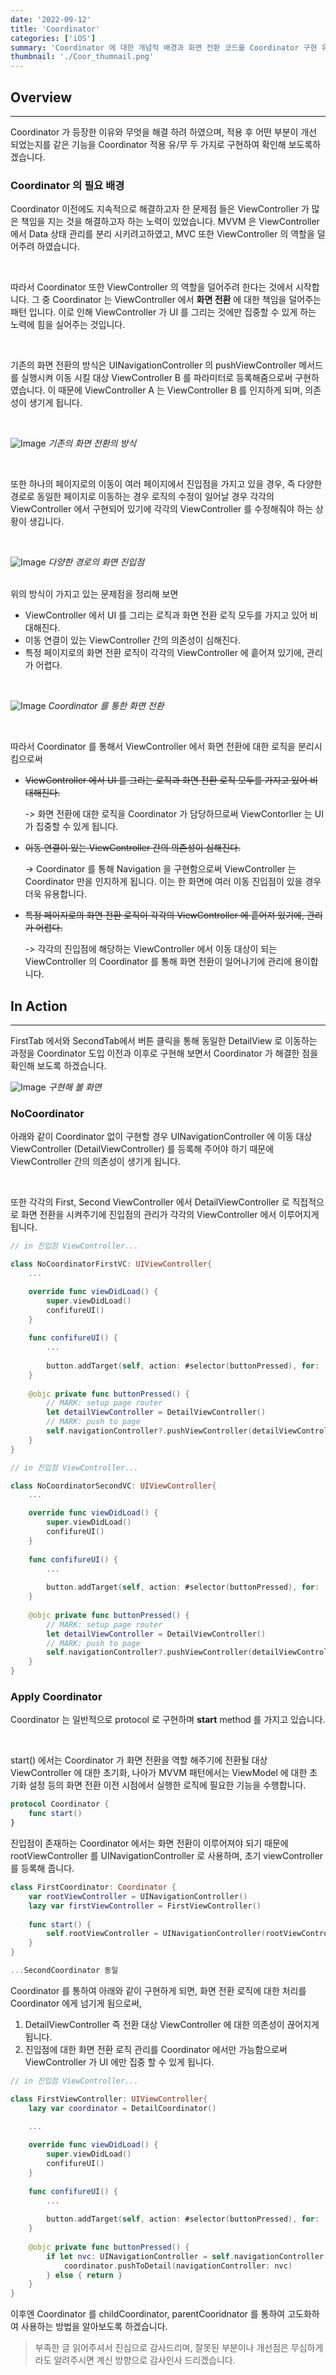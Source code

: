 ```yaml
---
date: '2022-09-12'
title: 'Coordinator'
categories: ['iOS']
summary: 'Coordinator 에 대한 개념적 배경과 화면 전환 코드를 Coordinator 구현 유무로 비교를 통한 이해'
thumbnail: './Coor_thumnail.png'
---
```


## Overview
---

Coordinator 가  등장한 이유와 무엇을 해결 하려 하였으며, 적용 후 어떤 부분이 개선 되었는지를 같은 기능을 Coordinator 적용 유/무 두 가지로 구현하여 확인해 보도록하겠습니다. 


### Coordinator 의 필요 배경 

Coordinator 이전에도 지속적으로 해결하고자 한 문제점 들은 ViewController 가 많은 책임을 지는 것을 해결하고자 하는 노력이 있었습니다. 
MVVM 은 ViewController 에서 Data 상태 관리를 분리 시키려고하였고, MVC 또한 ViewController 의 역할을 덜어주려 하였습니다. 

<br>

따라서 Coordinator 또한 ViewController 의 역할을 덜어주려 한다는 것에서 시작합니다. 
그 중 Coordinator 는 ViewController 에서 **화면 전환** 에 대한 책임을 덜어주는 패턴 입니다. 이로 인해 ViewController 가 UI 를 그리는 것에만 집중할 수 있게 하는 노력에 힘을 실어주는 것입니다.

<br>

기존의 화면 전환의 방식은 UINavigationController 의 pushViewController 메서드를 실행시켜 이동 시킬 대상 ViewController B 를 파라미터로 등록해줌으로써 구현하였습니다. 
이 때문에 ViewController A 는 ViewController B 를 인지하게 되며, 의존성이 생기게 됩니다. 

<br>

![Image](./assets/Coordinator_vc.png "image")
*기존의 화면 전환의 방식*

<br>

또한 하나의 페이지로의 이동이 여러 페이지에서 진입점을 가지고 있을 경우, 즉 다양한 경로로 동일한 페이지로 이동하는 경우 
로직의 수정이 일어날 경우 각각의 ViewController 에서 구현되어 있기에 각각의 ViewController 를 수정해줘야 하는 상황이 생깁니다. 

<br>

![Image](./assets/Coordinator_endpoint.png "image")
*다양한 경로의 화면 진입점*


<br/>
위의 방식이 가지고 있는 문제점을 정리해 보면
<br/>

* ViewController 에서 UI 를 그리는 로직과 화면 전환 로직 모두를 가지고 있어 비대해진다.
* 이동 연결이 있는 ViewController 간의 의존성이 심해진다. 
* 특정 페이지로의 화면 전환 로직이 각각의 ViewController 에 흩어져 있기에, 관리가 어렵다. 

<br>

![Image](./assets/Coordinator_vc_decouple.png)
*Coordinator 를 통한 화면 전환*

<br>

따라서 Coordinator 를 통해서 ViewController 에서 화면 전환에 대한 로직을 분리시킴으로써 
* ~~ViewController 에서 UI 를 그리는 로직과 화면 전환 로직 모두를 가지고 있어 비대해진다.~~
  
  -> 화면 전환에 대한 로직을 Coordinator 가 담당하므로써 ViewContorller 는 UI 가 집중할 수 있게 됩니다. 
  
* ~~이동 연결이 있는 ViewController 간의 의존성이 심해진다.~~
  
  -> Coordinator 를 통해 Navigation 을 구현함으로써 ViewController 는 Coordinator 만을 인지하게 됩니다. 이는 한 화면에 여러 이동 진입점이 있을 경우 더욱 유용합니다. 
  
* ~~특정 페이지로의 화면 전환 로직이 각각의 ViewController 에 흩어져 있기에, 관리가 어렵다.~~
 
  -> 각각의 진입점에 해당하는 ViewController 에서 이동 대상이 되는 ViewController 의 Coordinator 를 통해 화면 전환이 일어나기에 관리에 용이합니다. 



## In Action
---

FirstTab 에서와 SecondTab에서 버튼 클릭을 통해 동일한 DetailView 로 이동하는 과정을 Coordinator 도입 이전과 이후로 구현해 보면서 Coordinator 가 해결한 점을 확인해 보도록 하겠습니다. 

![Image](./assets/coor_simul.gif)
*구현해 볼 화면*

### NoCoordinator

아래와 같이 Coordinator 없이 구현할 경우 UINavigationController 에 이동 대상 ViewController (DetailViewController) 를 등록해 주어야 하기 때문에 ViewController 간의 의존성이 생기게 됩니다. 

<br>

또한 각각의 First, Second ViewController 에서 DetailViewController 로 직접적으로 화면 전환을 시켜주기에 진입점의 관리가 각각의 ViewController 에서 이루어지게 됩니다. 

```swift
// in 진입점 ViewController...

class NoCoordinatorFirstVC: UIViewController{
	...

    override func viewDidLoad() {
        super.viewDidLoad()
        confifureUI()
    }
    
    func confifureUI() {
		...
		
		button.addTarget(self, action: #selector(buttonPressed), for: .touchUpInside)
    }
    
    @objc private func buttonPressed() {
        // MARK: setup page router
        let detailViewController = DetailViewController()
        // MARK: push to page
        self.navigationController?.pushViewController(detailViewController, animated: true)
    }
}

```

```swift
// in 진입점 ViewController...

class NoCoordinatorSecondVC: UIViewController{
	...

    override func viewDidLoad() {
        super.viewDidLoad()
        confifureUI()
    }
    
    func confifureUI() {
		...
		
		button.addTarget(self, action: #selector(buttonPressed), for: .touchUpInside)
    }
    
    @objc private func buttonPressed() {
        // MARK: setup page router
        let detailViewController = DetailViewController()
        // MARK: push to page
        self.navigationController?.pushViewController(detailViewController, animated: true)
    }
}

```



### Apply Coordinator

Coordinator 는 일반적으로 protocol 로 구현하며 **start** method 를 가지고 있습니다.

<br>

start() 에서는 Coordinator 가 화면 전환을 역할 해주기에 전환될 대상 ViewController 에 대한 초기화, 나아가 MVVM 패턴에서는 ViewModel 에 대한 초기화 설정 등의 화면 전환 이전 시점에서 실행한 로직에 필요한 기능을 수행합니다. 

```swift
protocol Coordinator {
    func start()
}
```


진입점이 존재하는 Coordinator 에서는 화면 전환이 이루어져야 되기 때문에 rootViewController 를 UINavigationController 로 사용하며, 초기 viewController 를 등록해 줍니다. 

```swift
class FirstCoordinator: Coordinator {
    var rootViewController = UINavigationController()
    lazy var firstViewController = FirstViewController()
    
    func start() {
        self.rootViewController = UINavigationController(rootViewController: self.firstViewController)
    }
}

...SecondCoordinator 동일

```


Coordinator 를 통하여 아래와 같이 구현하게 되면, 화면 전환 로직에 대한 처리를 Coordinator 에게 넘기게 됨으로써,

1. DetailViewController 즉 전환 대상 ViewController 에 대한 의존성이 끊어지게 됩니다.
2. 진입점에 대한 화면 전환 로직 관리를 Coordinator 에서만 가능함으로써 ViewController 가 UI 에만 집중 할 수 있게 됩니다.

```swift
// in 진입점 ViewController...

class FirstViewController: UIViewController{
	lazy var coordinator = DetailCoordinator()
	
	...

    override func viewDidLoad() {
        super.viewDidLoad()
        confifureUI()
    }
    
    func confifureUI() {
		...
		
		button.addTarget(self, action: #selector(buttonPressed), for: .touchUpInside)
    }
    
    @objc private func buttonPressed() {
        if let nvc: UINavigationController = self.navigationController {
            coordinator.pushToDetail(navigationController: nvc)
        } else { return }
    }
}

```



이후엔 Coordinator 를 childCoordinator, parentCooridnator 를 통하여 고도화하여 사용하는 방법을 알아보도록 하겠습니다. 

> 부족한 글 읽어주셔서 진심으로 감사드리며, 잘못된 부분이나 개선점은 무심하게 라도 알려주시면 계신 방향으로 감사인사 드리겠습니다.

